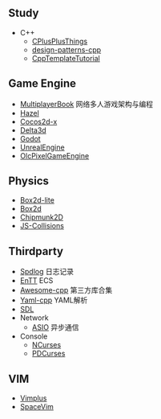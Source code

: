 
Study
-----
- C++
  - [CPlusPlusThings](https://github.com/Light-City/CPlusPlusThings)
  - [design-patterns-cpp](https://github.com/JakubVojvoda/design-patterns-cpp)
  - [CppTemplateTutorial](https://github.com/wuye9036/CppTemplateTutorial)

Game Engine
-----------
- [MultiplayerBook](https://github.com/MultiplayerBook/MultiplayerBook) 网络多人游戏架构与编程
- [Hazel](https://github.com/TheCherno/Hazel)
- [Cocos2d-x](https://github.com/cocos2d/cocos2d-x)
- [Delta3d](https://github.com/delta3d/delta3d)
- [Godot](https://github.com/godotengine/godot)
- [UnrealEngine](https://github.com/EpicGames/UnrealEngine)
- [OlcPixelGameEngine](https://github.com/OneLoneCoder/olcPixelGameEngine)

Physics
-------
- [Box2d-lite](https://github.com/erincatto/box2d-lite)
- [Box2d](https://github.com/erincatto/box2d)
- [Chipmunk2D](https://github.com/slembcke/Chipmunk2D)
- [JS-Collisions](https://github.com/Sinova/Collisions)

Thirdparty
----------
- [Spdlog](https://github.com/gabime/spdlog) 日志记录
- [EnTT](https://github.com/skypjack/entt) ECS
- [Awesome-cpp](https://github.com/fffaraz/awesome-cpp) 第三方库合集
- [Yaml-cpp](https://github.com/jbeder/yaml-cpp) YAML解析
- [SDL](https://github.com/libsdl-org/SDL)
- Network
  - [ASIO](https://github.com/chriskohlhoff/asio) 异步通信
- Console
  - [NCurses](https://github.com/mirror/ncurses)
  - [PDCurses](https://github.com/wmcbrine/PDCurses)

VIM
---
- [Vimplus](https://github.com/chxuan/vimplus)
- [SpaceVim](https://github.com/SpaceVim/SpaceVim)

